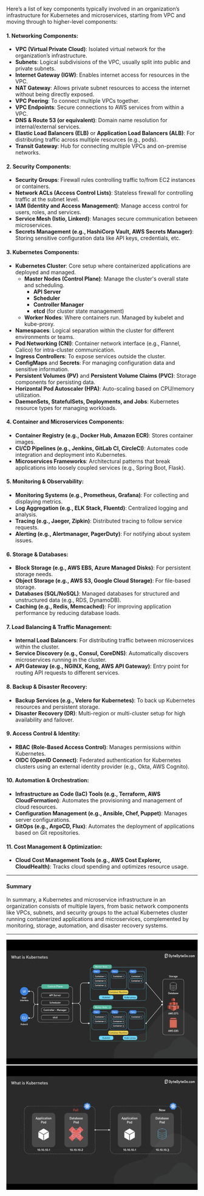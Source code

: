 Here’s a list of key components typically involved in an organization’s infrastructure for Kubernetes and microservices, starting from VPC and moving through to higher-level components:

#### 1. **Networking Components:**
   - **VPC (Virtual Private Cloud)**: Isolated virtual network for the organization’s infrastructure.
   - **Subnets**: Logical subdivisions of the VPC, usually split into public and private subnets.
   - **Internet Gateway (IGW)**: Enables internet access for resources in the VPC.
   - **NAT Gateway**: Allows private subnet resources to access the internet without being directly exposed.
   - **VPC Peering**: To connect multiple VPCs together.
   - **VPC Endpoints**: Secure connections to AWS services from within a VPC.
   - **DNS & Route 53 (or equivalent)**: Domain name resolution for internal/external services.
   - **Elastic Load Balancers (ELB)** or **Application Load Balancers (ALB)**: For distributing traffic across multiple resources (e.g., pods).
   - **Transit Gateway**: Hub for connecting multiple VPCs and on-premise networks.

#### 2. **Security Components:**
   - **Security Groups**: Firewall rules controlling traffic to/from EC2 instances or containers.
   - **Network ACLs (Access Control Lists)**: Stateless firewall for controlling traffic at the subnet level.
   - **IAM (Identity and Access Management)**: Manage access control for users, roles, and services.
   - **Service Mesh (Istio, Linkerd)**: Manages secure communication between microservices.
   - **Secrets Management (e.g., HashiCorp Vault, AWS Secrets Manager)**: Storing sensitive configuration data like API keys, credentials, etc.

#### 3. **Kubernetes Components:**
   - **Kubernetes Cluster**: Core setup where containerized applications are deployed and managed.
     - **Master Nodes (Control Plane)**: Manage the cluster's overall state and scheduling.
       - **API Server**
       - **Scheduler**
       - **Controller Manager**
       - **etcd** (for cluster state management)
     - **Worker Nodes**: Where containers run. Managed by kubelet and kube-proxy.
   - **Namespaces**: Logical separation within the cluster for different environments or teams.
   - **Pod Networking (CNI)**: Container network interface (e.g., Flannel, Calico) for intra-cluster communication.
   - **Ingress Controllers**: To expose services outside the cluster.
   - **ConfigMaps** and **Secrets**: For managing configuration data and sensitive information.
   - **Persistent Volumes (PV)** and **Persistent Volume Claims (PVC)**: Storage components for persisting data.
   - **Horizontal Pod Autoscaler (HPA)**: Auto-scaling based on CPU/memory utilization.
   - **DaemonSets, StatefulSets, Deployments, and Jobs**: Kubernetes resource types for managing workloads.

#### 4. **Container and Microservices Components:**
   - **Container Registry (e.g., Docker Hub, Amazon ECR)**: Stores container images.
   - **CI/CD Pipelines (e.g., Jenkins, GitLab CI, CircleCI)**: Automates code integration and deployment into Kubernetes.
   - **Microservices Frameworks**: Architectural patterns that break applications into loosely coupled services (e.g., Spring Boot, Flask).

#### 5. **Monitoring & Observability:**
   - **Monitoring Systems (e.g., Prometheus, Grafana)**: For collecting and displaying metrics.
   - **Log Aggregation (e.g., ELK Stack, Fluentd)**: Centralized logging and analysis.
   - **Tracing (e.g., Jaeger, Zipkin)**: Distributed tracing to follow service requests.
   - **Alerting (e.g., Alertmanager, PagerDuty)**: For notifying about system issues.

#### 6. **Storage & Databases:**
   - **Block Storage (e.g., AWS EBS, Azure Managed Disks)**: For persistent storage needs.
   - **Object Storage (e.g., AWS S3, Google Cloud Storage)**: For file-based storage.
   - **Databases (SQL/NoSQL)**: Managed databases for structured and unstructured data (e.g., RDS, DynamoDB).
   - **Caching (e.g., Redis, Memcached)**: For improving application performance by reducing database loads.

#### 7. **Load Balancing & Traffic Management:**
   - **Internal Load Balancers**: For distributing traffic between microservices within the cluster.
   - **Service Discovery (e.g., Consul, CoreDNS)**: Automatically discovers microservices running in the cluster.
   - **API Gateway (e.g., NGINX, Kong, AWS API Gateway)**: Entry point for routing API requests to different services.

#### 8. **Backup & Disaster Recovery:**
   - **Backup Services (e.g., Velero for Kubernetes)**: To back up Kubernetes resources and persistent storage.
   - **Disaster Recovery (DR)**: Multi-region or multi-cluster setup for high availability and failover.

#### 9. **Access Control & Identity:**
   - **RBAC (Role-Based Access Control)**: Manages permissions within Kubernetes.
   - **OIDC (OpenID Connect)**: Federated authentication for Kubernetes clusters using an external identity provider (e.g., Okta, AWS Cognito).

#### 10. **Automation & Orchestration:**
   - **Infrastructure as Code (IaC) Tools (e.g., Terraform, AWS CloudFormation)**: Automates the provisioning and management of cloud resources.
   - **Configuration Management (e.g., Ansible, Chef, Puppet)**: Manages server configurations.
   - **GitOps (e.g., ArgoCD, Flux)**: Automates the deployment of applications based on Git repositories.

#### 11. **Cost Management & Optimization:**
   - **Cloud Cost Management Tools (e.g., AWS Cost Explorer, CloudHealth)**: Tracks cloud spending and optimizes resource usage.

---

#### Summary

In summary, a Kubernetes and microservice infrastructure in an organization consists of multiple layers, from basic network components like VPCs, subnets, and security groups to the actual Kubernetes cluster running containerized applications and microservices, complemented by monitoring, storage, automation, and disaster recovery systems.

___

![alt text](<../flow dialgrams/kubernetes-overview.png>)
![alt text](<../flow dialgrams/pods.png>)